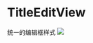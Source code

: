 # TitleEditView
统一的编辑框样式
[![](https://jitpack.io/v/zhangxiaofan000123/TitleEditView.svg)](https://jitpack.io/#zhangxiaofan000123/TitleEditView)

